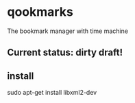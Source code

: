 qookmarks
=========

The bookmark manager with time machine

Current status: dirty draft!
----------------------------

install
-------

sudo apt-get install libxml2-dev
